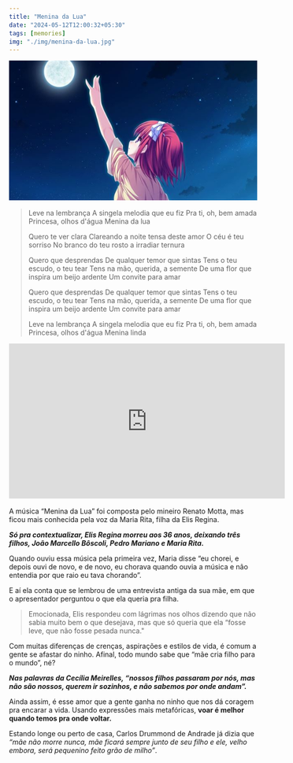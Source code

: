```yaml
---
title: "Menina da Lua"
date: "2024-05-12T12:00:32+05:30"
tags: [memories]
img: "./img/menina-da-lua.jpg"
---
```


![Menina da Lua](./img/menina-da-lua.jpg)

> Leve na lembrança A singela melodia que eu fiz Pra ti, oh, bem amada
> Princesa, olhos d'água Menina da lua
> 
> Quero te ver clara Clareando a noite tensa deste amor O céu é teu
> sorriso No branco do teu rosto a irradiar ternura
> 
> Quero que desprendas De qualquer temor que sintas Tens o teu escudo, o
> teu tear Tens na mão, querida, a semente De uma flor que inspira um
> beijo ardente Um convite para amar
> 
> Quero que desprendas De qualquer temor que sintas Tens o teu escudo, o
> teu tear Tens na mão, querida, a semente De uma flor que inspira um
> beijo ardente Um convite para amar
> 
> Leve na lembrança A singela melodia que eu fiz Pra ti, oh, bem amada
> Princesa, olhos d'água Menina linda
> 
<div class="embed-responsive">
<iframe width="560" height="315" src="https://www.youtube.com/embed/L8AeYRx5_iw?si=vcSuu6_AfwlqM7Zu" title="YouTube video player" frameborder="0" allow="accelerometer; autoplay; clipboard-write; encrypted-media; gyroscope; picture-in-picture; web-share" referrerpolicy="strict-origin-when-cross-origin" allowfullscreen></iframe>
</div>

A música “Menina da Lua” foi composta pelo mineiro Renato Motta, mas ficou mais conhecida pela voz da Maria Rita, filha da Elis Regina.

***Só pra contextualizar, Elis Regina morreu aos 36 anos, deixando três filhos, João Marcello Bôscoli, Pedro Mariano e Maria Rita.***

Quando ouviu essa música pela primeira vez, Maria disse “eu chorei, e depois ouvi de novo, e de novo, eu chorava quando ouvia a música e não entendia por que raio eu tava chorando”.

E aí ela conta que se lembrou de uma entrevista antiga da sua mãe, em que o apresentador perguntou o que ela queria pra filha.

> Emocionada, Elis respondeu com lágrimas nos olhos dizendo que não
> sabia muito bem o que desejava, mas que só queria que ela “fosse leve,
> que não fosse pesada nunca."

Com muitas diferenças de crenças, aspirações e estilos de vida, é comum a gente se afastar do ninho. Afinal, todo mundo sabe que “mãe cria filho para o mundo”, né?

***Nas palavras da Cecília Meirelles, “nossos filhos passaram por nós, mas não são nossos, querem ir sozinhos, e não sabemos por onde andam”.***

Ainda assim, é esse amor que a gente ganha no ninho que nos dá coragem pra encarar a vida. Usando expressões mais metafóricas, **voar é melhor quando temos pra onde voltar.**

Estando longe ou perto de casa, Carlos Drummond de Andrade já dizia que *“mãe não morre nunca, mãe ficará sempre junto de seu filho e ele, velho embora, será pequenino feito grão de milho”*.
